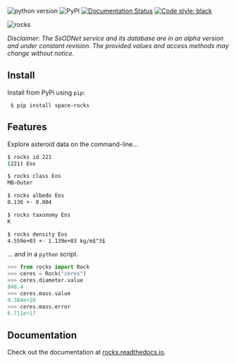 ![python version](https://img.shields.io/pypi/pyversions/space-rocks)
![PyPI](https://img.shields.io/pypi/v/space-rocks) [![Documentation Status](https://readthedocs.org/projects/rocks/badge/?version=latest)](https://rocks.readthedocs.io/en/latest/?badge=latest) [![Code style: black](https://img.shields.io/badge/code%20style-black-000000.svg)](https://github.com/psf/black)

![rocks](https://raw.githubusercontent.com/maxmahlke/rocks/master/docs/gfx/logo_rocks.svg)

*Disclaimer: The SsODNet service and its database are in an alpha version and under constant revision. The provided values and access methods may change without notice.*

## Install

Install from PyPi using `pip`:

     $ pip install space-rocks

## Features

Explore asteroid data on the command-line...

``` sh
$ rocks id 221
(221) Eos

$ rocks class Eos
MB>Outer

$ rocks albedo Eos
0.136 +- 0.004

$ rocks taxonomy Eos
K

$ rocks density Eos
4.559e+03 +- 1.139e+03 kg/m$^3$
```

... and in a `python` script.

``` python
>>> from rocks import Rock
>>> ceres = Rock("ceres")
>>> ceres.diameter.value
848.4
>>> ceres.mass.value
9.384e+20
>>> ceres.mass.error
6.711e+17
```

## Documentation

Check out the documentation at [rocks.readthedocs.io](https://rocks.readthedocs.io/en/latest/).
